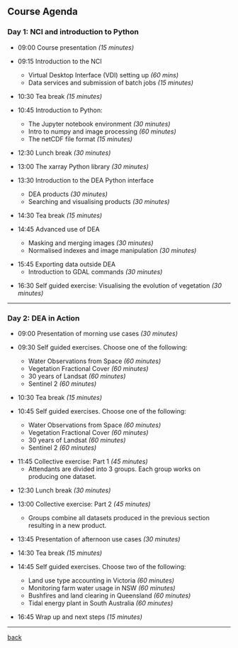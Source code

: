 ## Course Agenda

### Day 1: NCI and introduction to Python

* 09:00 Course presentation _(15 minutes)_

* 09:15 Introduction to the NCI
    - Virtual Desktop Interface (VDI) setting up _(60 mins)_
    - Data services and submission of batch jobs _(15 minutes)_
<!-- -->

* 10:30 Tea break _(15 minutes)_

* 10:45 Introduction to Python:
    - The Jupyter notebook environment _(30 minutes)_
    - Intro to numpy and image processing _(60 minutes)_
    - The netCDF file format _(15 minutes)_
<!-- -->

* 12:30 Lunch break _(30 minutes)_

* 13:00 The xarray Python library _(30 minutes)_

* 13:30 Introduction to the DEA Python interface
    - DEA products _(30 minutes)_
    - Searching and visualising products _(30 minutes)_
<!-- -->

* 14:30 Tea break _(15 minutes)_

* 14:45 Advanced use of DEA
    - Masking and merging images _(30 minutes)_
    - Normalised indexes and image manipulation _(30 minutes)_
<!-- -->

* 15:45 Exporting data outside DEA
    - Introduction to GDAL commands _(30 minutes)_
<!-- -->

* 16:30 Self guided exercise: Visualising the evolution of vegetation _(30 minutes)_

***

### Day 2: DEA in Action

* 09:00 Presentation of morning use cases _(30 minutes)_

* 09:30 Self guided exercises. Choose one of the following:
    - Water Observations from Space _(60 minutes)_
    - Vegetation Fractional Cover _(60 minutes)_
    - 30 years of Landsat  _(60 minutes)_
    - Sentinel 2 _(60 minutes)_
<!-- -->

* 10:30 Tea break _(15 minutes)_

* 10:45 Self guided exercises. Choose one of the following:
    - Water Observations from Space _(60 minutes)_
    - Vegetation Fractional Cover _(60 minutes)_
    - 30 years of Landsat  _(60 minutes)_
    - Sentinel 2 _(60 minutes)_
<!-- -->

* 11:45 Collective exercise: Part 1 _(45 minutes)_
    - Attendants are divided into 3 groups. Each group works on producing one dataset.
<!-- -->

* 12:30 Lunch break _(30 minutes)_

* 13:00 Collective exercise: Part 2 _(45 minutes)_
    - Groups combine all datasets produced in the previous section resulting in a new product.
<!-- -->

* 13:45 Presentation of afternoon use cases _(30 minutes)_

* 14:30 Tea break _(15 minutes)_

* 14:45 Self guided exercises. Choose two of the following:
    - Land use type accounting in Victoria _(60 minutes)_
    - Monitoring farm water usage in NSW _(60 minutes)_
    - Bushfires and land clearing in Queensland _(60 minutes)_
    - Tidal energy plant in South Australia _(60 minutes)_
<!-- -->

* 16:45 Wrap up and next steps _(15 minutes)_

***

[back](./)
